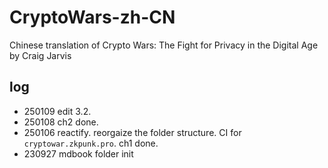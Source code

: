 # CryptoWars-zh-CN
Chinese translation of Crypto Wars: The Fight for Privacy in the Digital Age by Craig Jarvis

## log
- 250109 edit 3.2.
- 250108 ch2 done.
- 250106 reactify. reorgaize the folder structure. CI for `cryptowar.zkpunk.pro`. ch1 done.
- 230927 mdbook folder init
